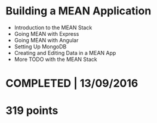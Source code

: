# Building a MEAN Application
- Introduction to the MEAN Stack
- Going MEAN with Express
- Going MEAN with Angular
- Setting Up MongoDB
- Creating and Editing Data in a MEAN App
- More TODO with the MEAN Stack

# COMPLETED | 13/09/2016
# 319 points